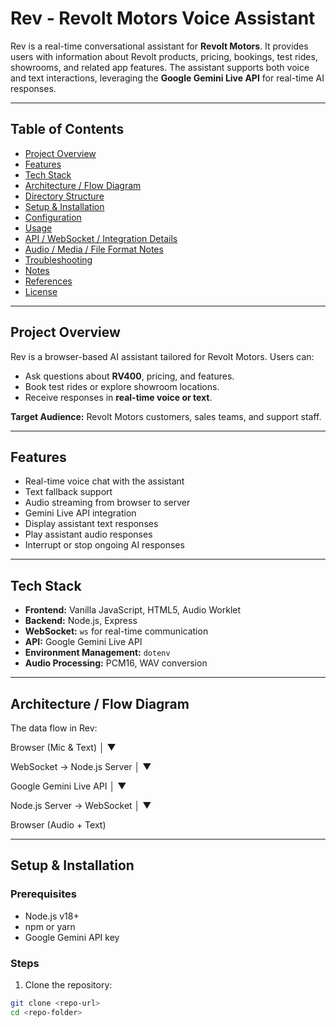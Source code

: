 # Rev - Revolt Motors Voice Assistant

Rev is a real-time conversational assistant for **Revolt Motors**. It provides users with information about Revolt products, pricing, bookings, test rides, showrooms, and related app features. The assistant supports both voice and text interactions, leveraging the **Google Gemini Live API** for real-time AI responses.

---

## Table of Contents

- [Project Overview](#project-overview)
- [Features](#features)
- [Tech Stack](#tech-stack)
- [Architecture / Flow Diagram](#architecture--flow-diagram)
- [Directory Structure](#directory-structure)
- [Setup & Installation](#setup--installation)
- [Configuration](#configuration)
- [Usage](#usage)
- [API / WebSocket / Integration Details](#api--websocket--integration-details)
- [Audio / Media / File Format Notes](#audio--media--file-format-notes)
- [Troubleshooting](#troubleshooting)
- [Notes](#notes)
- [References](#references)
- [License](#license)

---

## Project Overview

Rev is a browser-based AI assistant tailored for Revolt Motors. Users can:

- Ask questions about **RV400**, pricing, and features.
- Book test rides or explore showroom locations.
- Receive responses in **real-time voice or text**.

**Target Audience:** Revolt Motors customers, sales teams, and support staff.

---

## Features

- Real-time voice chat with the assistant
- Text fallback support
- Audio streaming from browser to server
- Gemini Live API integration
- Display assistant text responses
- Play assistant audio responses
- Interrupt or stop ongoing AI responses

---

## Tech Stack

- **Frontend:** Vanilla JavaScript, HTML5, Audio Worklet
- **Backend:** Node.js, Express
- **WebSocket:** `ws` for real-time communication
- **API:** Google Gemini Live API
- **Environment Management:** `dotenv`
- **Audio Processing:** PCM16, WAV conversion

---

## Architecture / Flow Diagram

The data flow in Rev:

Browser (Mic & Text)
│
▼


WebSocket → Node.js Server
│
▼


Google Gemini Live API
│
▼


Node.js Server → WebSocket
│
▼


Browser (Audio + Text)


---

## Setup & Installation

### Prerequisites

- Node.js v18+
- npm or yarn
- Google Gemini API key

### Steps

1. Clone the repository:

```bash
git clone <repo-url>
cd <repo-folder>
